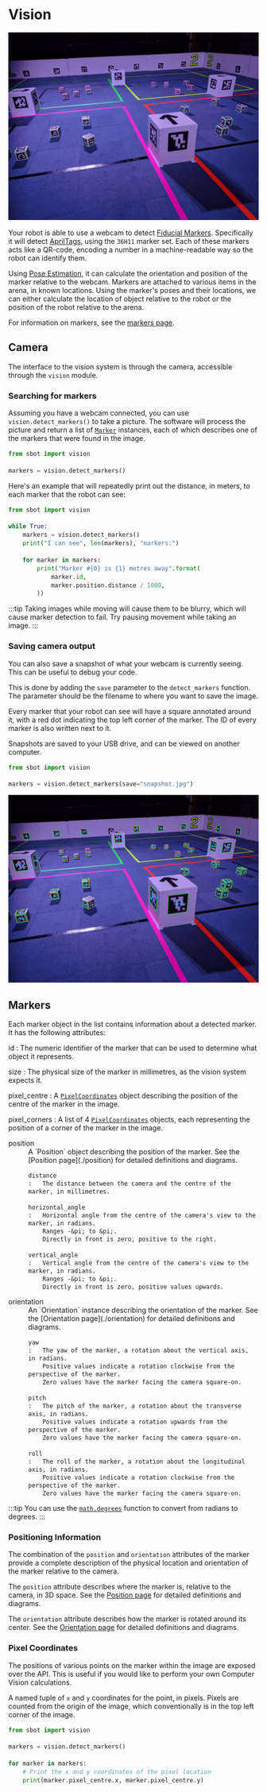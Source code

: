 # Vision

![An arena with Fiducial Markers](../../assets/img/api/vision/arena_marker.jpg)

Your robot is able to use a webcam to detect [Fiducial Markers](https://en.wikipedia.org/wiki/Fiducial_marker).
Specifically it will detect [AprilTags](https://april.eecs.umich.edu/software/apriltag), using the `36H11` marker set.
Each of these markers acts like a QR-code, encoding a number in a machine-readable way so the robot can identify them.

Using [Pose Estimation](https://en.wikipedia.org/wiki/3D_pose_estimation), it can calculate the orientation and position of
the marker relative to the webcam.
Markers are attached to various items in the arena, in known locations.
Using the marker's poses and their locations, we can either calculate the location of object relative to the robot or the position of the robot relative to the arena.

For information on markers, see the [markers page](./markers).

## Camera

The interface to the vision system is through the camera, accessible through the `vision` module.

### Searching for markers

Assuming you have a webcam connected, you can use `vision.detect_markers()` to take a picture.
The software will process the picture and return a list of [`Marker`](#markers) instances, each of which describes one of the markers that were found in the image.

```python
from sbot import vision

markers = vision.detect_markers()
```

Here's an example that will repeatedly print out the distance, in meters, to each marker that the robot can see:

```python
from sbot import vision

while True:
    markers = vision.detect_markers()
    print("I can see", len(markers), "markers:")

    for marker in markers:
        print("Marker #{0} is {1} metres away".format(
            marker.id,
            marker.position.distance / 1000,
        ))
```

:::tip
Taking images while moving will cause them to be blurry, which will cause marker detection to fail.
Try pausing movement while taking an image.
:::

### Saving camera output

You can also save a snapshot of what your webcam is currently seeing. This can be useful to debug your code.

This is done by adding the `save` parameter to the `detect_markers` function.
The parameter should be the filename to where you want to save the image.

Every marker that your robot can see will have a square annotated around it, with a red dot indicating the top left
corner of the marker. The ID of every marker is also written next to it.

Snapshots are saved to your USB drive, and can be viewed on another computer.

```python
from sbot import vision

markers = vision.detect_markers(save="snapshot.jpg")
```

![An annotated arena with Fiducial Markers.](../../assets/img/api/vision/arena_marker_annotated.jpg)

## Markers

Each marker object in the list contains information about a detected marker.
It has the following attributes:

<!-- Uses remark-deflist plugin -->
id
:   The numeric identifier of the marker that can be used to determine what object it represents.

size
:   The physical size of the marker in millimetres, as the vision system expects it.

pixel_centre
:   A [`PixelCoordinates`](#pixel-coordinates) object describing the position of the centre of the marker in the image.

pixel_corners
:   A list of 4 [`PixelCoordinates`](#pixel-coordinates) objects, each representing the position of a corner of the marker in the image.

<dl>
    <dt>position</dt>
    <dd>
    A `Position` object describing the position of the marker.
    See the [Position page](./position) for detailed definitions and diagrams.

    distance
    :   The distance between the camera and the centre of the marker, in millimetres.

    horizontal_angle
    :   Horizontal angle from the centre of the camera's view to the marker, in radians.
        Ranges -&pi; to &pi;.
        Directly in front is zero, positive to the right.

    vertical_angle
    :   Vertical angle from the centre of the camera's view to the marker, in radians.
        Ranges -&pi; to &pi;.
        Directly in front is zero, positive values upwards.
</dd>
</dl>

<dl>
    <dt>orientation</dt>
    <dd>
    An `Orientation` instance describing the orientation of the marker.
    See the [Orientation page](./orientation) for detailed definitions and diagrams.

    yaw
    :   The yaw of the marker, a rotation about the vertical axis, in radians.
        Positive values indicate a rotation clockwise from the perspective of the marker.
        Zero values have the marker facing the camera square-on.

    pitch
    :   The pitch of the marker, a rotation about the transverse axis, in radians.
        Positive values indicate a rotation upwards from the perspective of the marker.
        Zero values have the marker facing the camera square-on.

    roll
    :   The roll of the marker, a rotation about the longitudinal axis, in radians.
        Positive values indicate a rotation clockwise from the perspective of the marker.
        Zero values have the marker facing the camera square-on.
</dd>
</dl>

:::tip
You can use the [`math.degrees`](https://docs.python.org/3/library/math.html#math.degrees) function to convert from radians to degrees.
:::

### Positioning Information

The combination of the `position` and `orientation` attributes of the marker provide a complete description of the physical location and orientation of the marker relative to the camera.

The `position` attribute describes where the marker is, relative to the camera, in 3D space.
See the [Position page](./position) for detailed definitions and diagrams.

The `orientation` attribute describes how the marker is rotated around its center.
See the [Orientation page](./orientation) for detailed definitions and diagrams.

### Pixel Coordinates

The positions of various points on the marker within the image are exposed over the API. This is useful
if you would like to perform your own Computer Vision calculations.

A named tuple of `x` and `y` coordinates for the point, in pixels.
Pixels are counted from the origin of the image, which
conventionally is in the top left corner of the image.


```python
from sbot import vision

markers = vision.detect_markers()

for marker in markers:
    # Print the x and y coordinates of the pixel location
    print(marker.pixel_centre.x, marker.pixel_centre.y)
```
